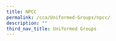 ```yaml
---
title: NPCC
permalink: /cca/Uniformed-Groups/npcc/
description: ""
third_nav_title: Uniformed Groups
---
```

